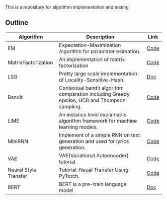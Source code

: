 This is a repository for algorithm implementation and testing.

## Outline


| Algorithm | Description | Link |
| --- | --- | --- |
| EM | Expectation-Maximization Algorithm for parameter esimation. | [Code](https://github.com/fs302/Algorithms/blob/master/EM/expectation_maximization.py)|
| MatrixFactorization| An implementation of matrix factorization | [Code](https://github.com/fs302/Algorithms/blob/master/matrix_factorization/matrix_factorization.py)|
| LSG | Pretty large scale implementation of Locality-Sensitive-Hash. | [Doc](https://github.com/fs302/Algorithms/blob/master/LSH_Application/README.md)|
| Bandit | Contextual bandit algorithm comparation including Greedy epsilon, UCB and Thompson sampling. | [Code](https://github.com/fs302/Algorithms/blob/master/bandit_decision/decision_service_demo.py)|
|LIME| An instance level explainable algorithm framework for machine learning models. | [Code](https://github.com/fs302/Algorithms/blob/master/LIME/lime_explainer.ipynb) |
|MiniRNN| Implement of a simple RNN on text generation and used for lyrics generation. | [Code](https://github.com/fs302/Algorithms/blob/master/miniRNN/rnn.py) |
|VAE| VAE(Variational Autoencoder) tutorial. | [Code](https://github.com/fs302/Algorithms/blob/master/VAE/VAE_PyTorch.ipynb) |
|Neural Style Transfer| Tutorial: Neual Transfer Using PyTorch. | [Code](https://github.com/fs302/Algorithms/blob/master/neural_transfer/neural_transfer_pytorch.ipynb) |
|BERT | BERT is a pre-train language model | [Doc](https://github.com/fs302/Algorithms/blob/master/BERT/README.md) |